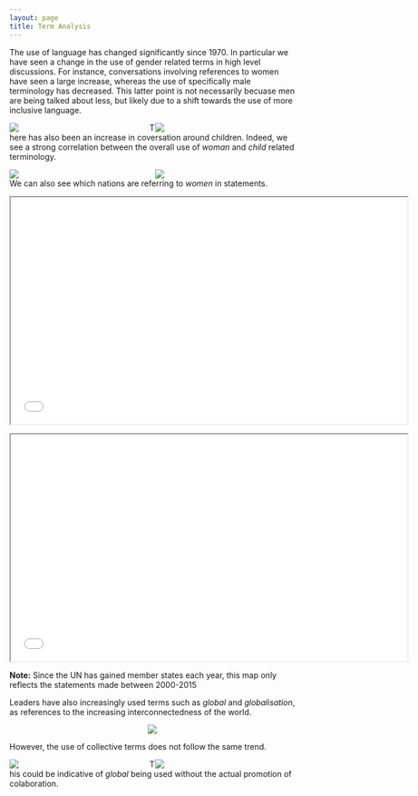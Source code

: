 ```yaml
---
layout: page
title: Term Analysis
---
```


The use of language has changed significantly since 1970. In particular we have seen a change in the use of gender related terms in high level discussions. For instance, conversations involving references to women have seen a large increase, whereas the use of specifically male terminology has decreased. This latter point is not necessarily becuase men are being talked about less, but likely due to a shift towards the use of more inclusive language.

<div class="container">
    <div style="float:left;width:49%">
	    <img src="../data/frequency/woman_man_frequency.svg">
    </div>
    <div style="float:right;width:49%">
	    <img src="../data/frequency/boy_girl_frequency.svg">
    </div>
</div>

There has also been an increase in coversation around children. Indeed, we see a strong correlation between the overall use of *woman* and *child* related terminology.

<div class="container">
    <div style="float:left;width:49%">
	    <img src="../data/frequency/boy_girl_child_frequency.svg">
    </div>
    <div style="float:right;width:49%">
	    <img src="../data/frequency/woman_child_frequency.svg">
    </div>
</div>

We can also see which nations are referring to *women* in statements.

<iframe src="../data/frequency/woman_map.html" width="700" height="400" ></iframe>

<p align="center">
    <iframe src="../data/frequency/woman_map_2000_2015.html" width="700" height="400" ></iframe>
</p>

**Note:** Since the UN has gained member states each year, this map only reflects the statements made between 2000-2015

Leaders have also increasingly used terms such as *global* and *globalisation*, as references to the increasing interconnectedness of the world. 

<p align="center">
<img src="../data/frequency/global_frequency.svg">
</p>

However, the use of collective terms does not follow the same trend.

<div class="container">
    <div style="float:left;width:49%">
	    <img src="../data/frequency/people_frequency.svg">
    </div>
    <div style="float:right;width:49%">
	    <img src="../data/frequency/cooperation_frequency.svg">
    </div>
</div>

This could be indicative of *global* being used without the actual promotion of colaboration.
